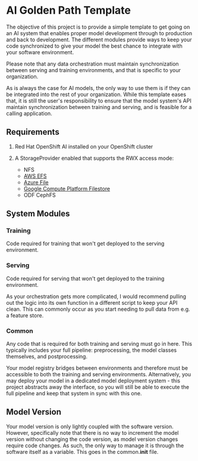 # AI Golden Path Template

The objective of this project is to provide a simple template to get going on an AI system that enables proper model development through to production and back to development. The different modules provide ways to keep your code synchronized to give your model the best chance to integrate with your software environment.

Please note that any data orchestration must maintain synchronization between serving and training environments, and that is specific to your organization.

As is always the case for AI models, the only way to use them is if they can be integrated into the rest of your organization. While this template eases that, it is still the user's responsibility to ensure that the model system's API maintain synchronization between training and serving, and is feasible for a calling application.

## Requirements

1) Red Hat OpenShift AI installed on your OpenShift cluster
2) A StorageProvider enabled that supports the RWX access mode:

    * NFS
    * [AWS EFS](https://docs.openshift.com/container-platform/4.16/storage/container_storage_interface/persistent-storage-csi-aws-efs.html)
    * [Azure File](https://docs.openshift.com/container-platform/4.16/storage/container_storage_interface/persistent-storage-csi-azure-file.html)
    * [Google Compute Platform Filestore](https://docs.openshift.com/container-platform/4.16/storage/container_storage_interface/persistent-storage-csi-google-cloud-file.html)
    * ODF CephFS

## System Modules

### Training

Code required for training that won't get deployed to the serving environment.

### Serving

Code required for serving that won't get deployed to the training environment.

As your orchestration gets more complicated, I would recommend pulling out the logic into its own function in a different script to keep your API clean. This can commonly occur as you start needing to pull data from e.g. a feature store.

### Common

Any code that is required for both training and serving must go in here. This typically includes your full pipeline: preprocessing, the model classes themselves, and postprocessing.

Your model registry bridges between environments and therefore must be accessible to both the training and serving environments. Alternatively, you may deploy your model in a dedicated model deployment system - this project abstracts away the interface, so you will still be able to execute the full pipeline and keep that system in sync with this one.

## Model Version

Your model version is only lightly coupled with the software version. However, specifically note that there is no way to increment the model version without changing the code version, as model version changes require code changes. As such, the only way to manage it is through the software itself as a variable. This goes in the common.__init__ file.
